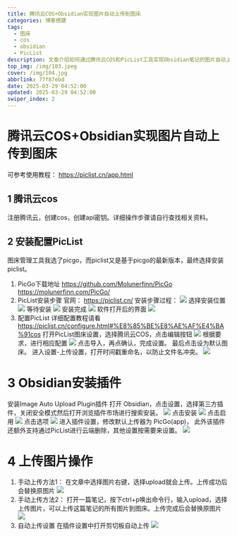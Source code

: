 ```yaml
---
title: 腾讯云COS+Obsidian实现图片自动上传到图床
categories: 博客搭建
tags:
  - 图床
  - cos
  - obsidian
  - PicList
description: 文章介绍如何通过腾讯云COS和PicList工具实现Obsidian笔记的图片自动上传。步骤包括：腾讯云COS存储桶创建、API密钥获取、PicList安装与配置（含时间戳重命名防冲突），以及Obsidian插件Image Auto Upload的安装与设置。详细说明了手动/自动上传图片的操作方法，并配有多张界面截图，帮助用户无缝衔接本地写作与云端图床管理，提升Markdown文档的图片管理效率。
top_img: /img/103.jpeg
cover: /img/104.jpg
abbrlink: 77f87ebd
date: 2025-03-29 04:52:00
updated: 2025-03-29 04:52:00
swiper_index: 2
---
```

# 腾讯云COS+Obsidian实现图片自动上传到图床
可参考使用教程： https://piclist.cn/app.html
## 1 腾讯云cos
注册腾讯云，创建cos，创建api密钥。详细操作步骤请自行查找相关资料。
## 2 安装配置PicList
图床管理工具我选了picgo，而piclist又是基于picgo的最新版本，最终选择安装piclist。
1. PicGo下载地址
	https://github.com/Molunerfinn/PicGo
	https://molunerfinn.com/PicGo/
2. PicList安装步骤
	官网： https://piclist.cn/
	安装步骤过程：
![](https://kukual20250401-1351197034.cos.ap-guangzhou.myqcloud.com/blog/20250509155842153.png?imageSlim)
	选择安装位置
![](https://kukual20250401-1351197034.cos.ap-guangzhou.myqcloud.com/blog/20250509155842154.png?imageSlim)
	等待安装
![](https://kukual20250401-1351197034.cos.ap-guangzhou.myqcloud.com/blog/20250509155842155.png?imageSlim)
	安装完成
![](https://kukual20250401-1351197034.cos.ap-guangzhou.myqcloud.com/blog/20250509155842156.png?imageSlim)
	软件打开后的界面
![](https://kukual20250401-1351197034.cos.ap-guangzhou.myqcloud.com/blog/20250509155842157.png?imageSlim)
3. 配置PicList
	详细配置教程请看 https://piclist.cn/configure.html#%E8%85%BE%E8%AE%AF%E4%BA%91cos
	打开PicList图床设置，选择腾讯云COS，点击编辑按钮
![](https://kukual20250401-1351197034.cos.ap-guangzhou.myqcloud.com/blog/20250509155842158.png?imageSlim)
	根据要求，进行相应配置
![](https://kukual20250401-1351197034.cos.ap-guangzhou.myqcloud.com/blog/20250509155842159.png?imageSlim)
	点击导入，再点确认，完成设置。
	最后点击设为默认图床。
	进入设置-上传设置，打开时间戳重命名，以防止文件名冲突。
![](https://kukual20250401-1351197034.cos.ap-guangzhou.myqcloud.com/blog/20250509155842160.png?imageSlim)
# 3 Obsidian安装插件
安装Image Auto Upload Plugin插件 
打开 Obsidian，点击设置，选择第三方插件，关闭安全模式然后打开浏览插件市场进行搜索安装。
![](https://kukual20250401-1351197034.cos.ap-guangzhou.myqcloud.com/blog/20250509155842161.png?imageSlim)
点击安装
![](https://kukual20250401-1351197034.cos.ap-guangzhou.myqcloud.com/blog/20250509155842162.png?imageSlim)
点击启用
![](https://kukual20250401-1351197034.cos.ap-guangzhou.myqcloud.com/blog/20250509155842163.png?imageSlim)
点击选项
![](https://kukual20250401-1351197034.cos.ap-guangzhou.myqcloud.com/blog/20250509155842164.png?imageSlim)
进入插件设置，修改默认上传器为 PicGo(app)， 此外该插件还额外支持通过PicList进行云端删除，其他设置按需要来设置。
![](https://kukual20250401-1351197034.cos.ap-guangzhou.myqcloud.com/blog/20250509155842165.png?imageSlim)
# 4 上传图片操作
1. 手动上传方法1：
	在文章中选择图片右键，选择upload就会上传。上传成功后会替换原图片
![](https://kukual20250401-1351197034.cos.ap-guangzhou.myqcloud.com/blog/20250509155842166.png?imageSlim)
2. 手动上传方法2：
	打开一篇笔记，按下ctrl+p唤出命令行，输入upload，选择上传图片，可以上传这篇笔记的所有图片到图床。上传完成后会替换原图片
![](https://kukual20250401-1351197034.cos.ap-guangzhou.myqcloud.com/blog/20250509155842167.png?imageSlim)
3. 自动上传设置
	在插件设置中打开剪切板自动上传
![](https://kukual20250401-1351197034.cos.ap-guangzhou.myqcloud.com/blog/20250509155842168.png?imageSlim)